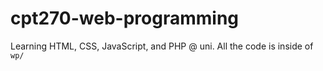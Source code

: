 # cpt270-web-programming
Learning HTML, CSS, JavaScript, and PHP @ uni. All the code is inside of `wp/`
